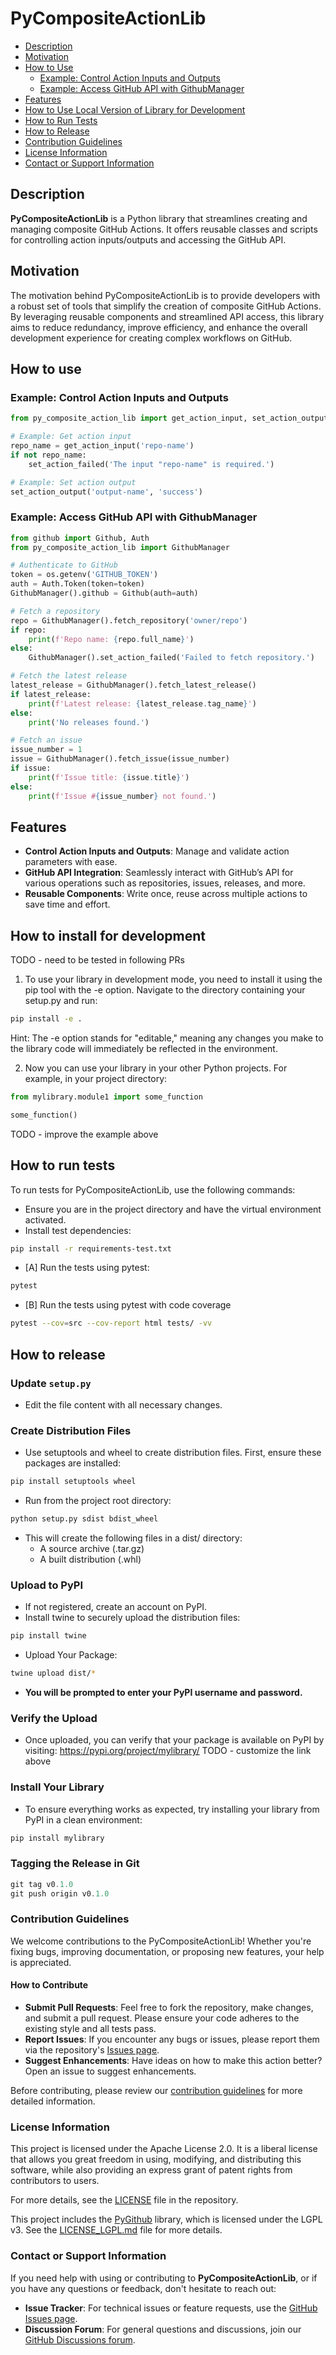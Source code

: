 # PyCompositeActionLib

- [Description](#description)
- [Motivation](#motivation)
- [How to Use](#how-to-use)
  - [Example: Control Action Inputs and Outputs](#example-control-action-inputs-and-outputs)
  - [Example: Access GitHub API with GithubManager](#example-access-github-api-with-githubmanager)
- [Features](#features)
- [How to Use Local Version of Library for Development](#how-to-use-local-version-of-library-for-development)
- [How to Run Tests](#how-to-run-tests)
- [How to Release](#how-to-release)
- [Contribution Guidelines](#contribution-guidelines)
- [License Information](#license-information)
- [Contact or Support Information](#contact-or-support-information)


## Description
**PyCompositeActionLib** is a Python library that streamlines creating and managing composite GitHub Actions. It offers
reusable classes and scripts for controlling action inputs/outputs and accessing the GitHub API. 

## Motivation
The motivation behind PyCompositeActionLib is to provide developers with a robust set of tools that simplify
the creation of composite GitHub Actions. By leveraging reusable components and streamlined API access, this library
aims to reduce redundancy, improve efficiency, and enhance the overall development experience for creating complex
workflows on GitHub.

## How to use
### Example: Control Action Inputs and Outputs
```python
from py_composite_action_lib import get_action_input, set_action_output, set_action_failed

# Example: Get action input
repo_name = get_action_input('repo-name')
if not repo_name:
    set_action_failed('The input "repo-name" is required.')

# Example: Set action output
set_action_output('output-name', 'success')
```

### Example: Access GitHub API with GithubManager
```python
from github import Github, Auth
from py_composite_action_lib import GithubManager

# Authenticate to GitHub
token = os.getenv('GITHUB_TOKEN')
auth = Auth.Token(token=token)   
GithubManager().github = Github(auth=auth)

# Fetch a repository
repo = GithubManager().fetch_repository('owner/repo')
if repo:
    print(f'Repo name: {repo.full_name}')
else:
    GithubManager().set_action_failed('Failed to fetch repository.')

# Fetch the latest release
latest_release = GithubManager().fetch_latest_release()
if latest_release:
    print(f'Latest release: {latest_release.tag_name}')
else:
    print('No releases found.')

# Fetch an issue
issue_number = 1
issue = GithubManager().fetch_issue(issue_number)
if issue:
    print(f'Issue title: {issue.title}')
else:
    print(f'Issue #{issue_number} not found.')
```

## Features
- **Control Action Inputs and Outputs**: Manage and validate action parameters with ease.
- **GitHub API Integration**: Seamlessly interact with GitHub’s API for various operations such as repositories, issues, releases, and more.
- **Reusable Components**: Write once, reuse across multiple actions to save time and effort.

## How to install for development
TODO - need to be tested in following PRs 
1. To use your library in development mode, you need to install it using the pip tool with the -e option. 
Navigate to the directory containing your setup.py and run:
```bash
pip install -e .
```
Hint: The -e option stands for "editable," meaning any changes you make to the library code will immediately
be reflected in the environment.

2. Now you can use your library in your other Python projects. For example, in your project directory:
```python
from mylibrary.module1 import some_function

some_function()
```
TODO - improve the example above

## How to run tests
To run tests for PyCompositeActionLib, use the following commands:
- Ensure you are in the project directory and have the virtual environment activated.
- Install test dependencies:
```bash
pip install -r requirements-test.txt
```
- [A] Run the tests using pytest:
```bash
pytest
```
- [B] Run the tests using pytest with code coverage
```bash
pytest --cov=src --cov-report html tests/ -vv
```

## How to release
### Update `setup.py`
- Edit the file content with all necessary changes.

### Create Distribution Files
- Use setuptools and wheel to create distribution files. First, ensure these packages are installed:
```bash
pip install setuptools wheel
```
- Run from the project root directory:
```bash
python setup.py sdist bdist_wheel
```
- This will create the following files in a dist/ directory:
  - A source archive (.tar.gz)
  - A built distribution (.whl)
  
### Upload to PyPI
- If not registered, create an account on PyPI.
- Install twine to securely upload the distribution files:
```bash
pip install twine
```
- Upload Your Package:
```bash
twine upload dist/*
```
  - **You will be prompted to enter your PyPI username and password.**

### Verify the Upload
- Once uploaded, you can verify that your package is available on PyPI by visiting: https://pypi.org/project/mylibrary/
TODO - customize the link above

### Install Your Library
- To ensure everything works as expected, try installing your library from PyPI in a clean environment:
```bash
pip install mylibrary
```

### Tagging the Release in Git
```sbt
git tag v0.1.0
git push origin v0.1.0
```

### Contribution Guidelines

We welcome contributions to the PyCompositeActionLib! Whether you're fixing bugs, improving documentation, or proposing 
new features, your help is appreciated.

#### How to Contribute
- **Submit Pull Requests**: Feel free to fork the repository, make changes, and submit a pull request. Please ensure your code adheres to the existing style and all tests pass.
- **Report Issues**: If you encounter any bugs or issues, please report them via the repository's [Issues page](https://github.com/AbsaOSS/py-composite-action-lib/issues).
- **Suggest Enhancements**: Have ideas on how to make this action better? Open an issue to suggest enhancements.

Before contributing, please review our 
[contribution guidelines](https://github.com/AbsaOSS/py-composite-action-lib/blob/master/CONTRIBUTING.md) for more detailed information.

### License Information

This project is licensed under the Apache License 2.0. It is a liberal license that allows you great freedom in using, 
modifying, and distributing this software, while also providing an express grant of patent rights from contributors to users.

For more details, see the [LICENSE](https://github.com/AbsaOSS/py-composite-action-lib/blob/master/LICENSE) file in the repository.

This project includes the [PyGithub](https://github.com/PyGithub/PyGithub) library, which is licensed under the LGPL v3. 
See the [LICENSE_LGPL.md](https://github.com/AbsaOSS/py-composite-action-lib/blob/master/LICENSE_LGPL.md) file for more details.

### Contact or Support Information

If you need help with using or contributing to **PyCompositeActionLib**, or if you have any questions or feedback, 
don't hesitate to reach out:

- **Issue Tracker**: For technical issues or feature requests, use the [GitHub Issues page](https://github.com/AbsaOSS/py-composite-action-lib/issues).
- **Discussion Forum**: For general questions and discussions, join our [GitHub Discussions forum](https://github.com/AbsaOSS/py-composite-action-lib/discussions).
